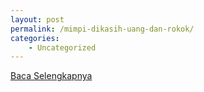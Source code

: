 ```yaml
---
layout: post
permalink: /mimpi-dikasih-uang-dan-rokok/
categories:
    - Uncategorized
---
```


[Baca Selengkapnya](/04)